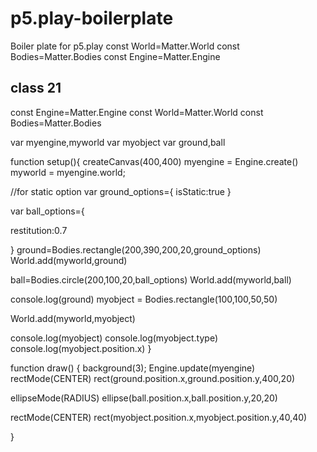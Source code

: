 # p5.play-boilerplate
Boiler plate for p5.play
const World=Matter.World
const Bodies=Matter.Bodies
const Engine=Matter.Engine

## class 21
const Engine=Matter.Engine
const World=Matter.World
const Bodies=Matter.Bodies


var myengine,myworld
var myobject
var ground,ball

function setup(){
  createCanvas(400,400)
  myengine =  Engine.create()
  myworld = myengine.world;

//for static option
var ground_options={
  isStatic:true
}

var ball_options={

 restitution:0.7

}
ground=Bodies.rectangle(200,390,200,20,ground_options)
World.add(myworld,ground)

ball=Bodies.circle(200,100,20,ball_options)
World.add(myworld,ball)

console.log(ground)
  myobject = Bodies.rectangle(100,100,50,50)

  World.add(myworld,myobject)

  console.log(myobject)
  console.log(myobject.type)
  console.log(myobject.position.x)
}

function draw() {
  background(3);
  Engine.update(myengine)
  rectMode(CENTER)
rect(ground.position.x,ground.position.y,400,20)

ellipseMode(RADIUS)
ellipse(ball.position.x,ball.position.y,20,20)


  rectMode(CENTER)
  rect(myobject.position.x,myobject.position.y,40,40)

}






